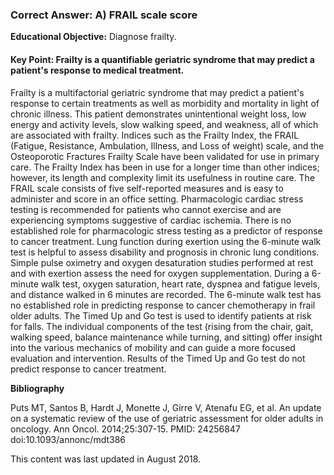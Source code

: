 
### Correct Answer: A) FRAIL scale score 

**Educational Objective:** Diagnose frailty.

#### **Key Point:** Frailty is a quantifiable geriatric syndrome that may predict a patient's response to medical treatment.

Frailty is a multifactorial geriatric syndrome that may predict a patient's response to certain treatments as well as morbidity and mortality in light of chronic illness. This patient demonstrates unintentional weight loss, low energy and activity levels, slow walking speed, and weakness, all of which are associated with frailty. Indices such as the Frailty Index, the FRAIL (Fatigue, Resistance, Ambulation, Illness, and Loss of weight) scale, and the Osteoporotic Fractures Frailty Scale have been validated for use in primary care. The Frailty Index has been in use for a longer time than other indices; however, its length and complexity limit its usefulness in routine care. The FRAIL scale consists of five self-reported measures and is easy to administer and score in an office setting.
Pharmacologic cardiac stress testing is recommended for patients who cannot exercise and are experiencing symptoms suggestive of cardiac ischemia. There is no established role for pharmacologic stress testing as a predictor of response to cancer treatment.
Lung function during exertion using the 6-minute walk test is helpful to assess disability and prognosis in chronic lung conditions. Simple pulse oximetry and oxygen desaturation studies performed at rest and with exertion assess the need for oxygen supplementation. During a 6-minute walk test, oxygen saturation, heart rate, dyspnea and fatigue levels, and distance walked in 6 minutes are recorded. The 6-minute walk test has no established role in predicting response to cancer chemotherapy in frail older adults.
The Timed Up and Go test is used to identify patients at risk for falls. The individual components of the test (rising from the chair, gait, walking speed, balance maintenance while turning, and sitting) offer insight into the various mechanics of mobility and can guide a more focused evaluation and intervention. Results of the Timed Up and Go test do not predict response to cancer treatment.

**Bibliography**

Puts MT, Santos B, Hardt J, Monette J, Girre V, Atenafu EG, et al. An update on a systematic review of the use of geriatric assessment for older adults in oncology. Ann Oncol. 2014;25:307-15. PMID: 24256847 doi:10.1093/annonc/mdt386

This content was last updated in August 2018.